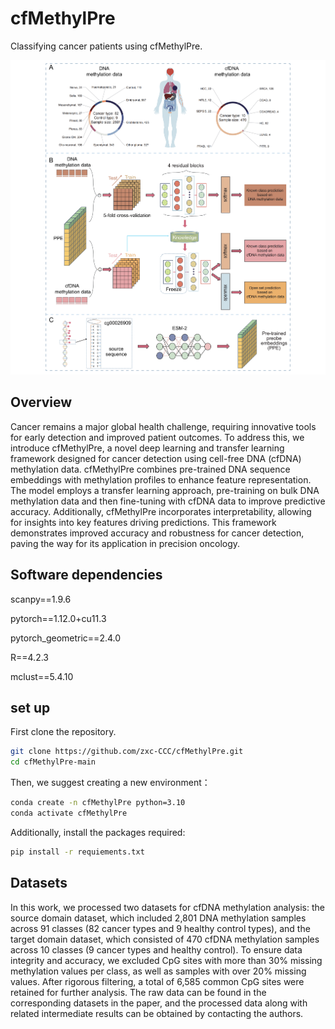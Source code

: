 # cfMethylPre
Classifying cancer patients using cfMethylPre.

![cfMethylPre](https://github.com/zxc-CCC/cfMethylPre/blob/main/cfMethylPre.png)

## Overview
Cancer remains a major global health challenge, requiring innovative tools for early detection and improved patient outcomes. To address this, we introduce cfMethylPre, a novel deep learning and transfer learning framework designed for cancer detection using cell-free DNA (cfDNA) methylation data. cfMethylPre combines pre-trained DNA sequence embeddings with methylation profiles to enhance feature representation. The model employs a transfer learning approach, pre-training on bulk DNA methylation data and then fine-tuning with cfDNA data to improve predictive accuracy. Additionally, cfMethylPre incorporates interpretability, allowing for insights into key features driving predictions. This framework demonstrates improved accuracy and robustness for cancer detection, paving the way for its application in precision oncology.

## Software dependencies
scanpy==1.9.6

pytorch==1.12.0+cu11.3

pytorch_geometric==2.4.0

R==4.2.3

mclust==5.4.10

## set up
First clone the repository.
```bash
git clone https://github.com/zxc-CCC/cfMethylPre.git
cd cfMethylPre-main
```

Then, we suggest creating a new environment：
```bash
conda create -n cfMethylPre python=3.10 
conda activate cfMethylPre
```
Additionally, install the packages required:
```bash
pip install -r requiements.txt
```
## Datasets
In this work, we processed two datasets for cfDNA methylation analysis: the source domain dataset, which included 2,801 DNA methylation samples across 91 classes (82 cancer types and 9 healthy control types), and the target domain dataset, which consisted of 470 cfDNA methylation samples across 10 classes (9 cancer types and healthy control). To ensure data integrity and accuracy, we excluded CpG sites with more than 30% missing methylation values per class, as well as samples with over 20% missing values. After rigorous filtering, a total of 6,585 common CpG sites were retained for further analysis. The raw data can be found in the corresponding datasets in the paper, and the processed data along with related intermediate results can be obtained by contacting the authors.
